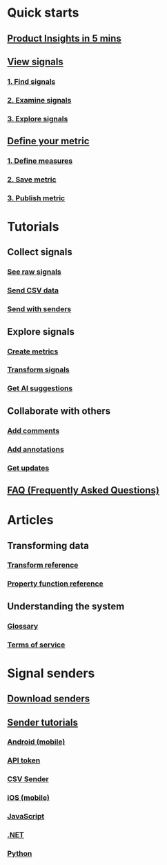 # Quick starts
## [ Product Insights in 5 mins](xref:developers/quick-starts/what-is) 
## [View signals](xref:developers/quick-starts/1_view-signals)
### [1. Find signals](xref:developers/quick-starts/1_1_find)
### [2. Examine signals](xref:developers/quick-starts/1_2_examine)
### [3. Explore signals](xref:developers/quick-starts/1_3_explore)
## [Define your metric](xref:developers/quick-starts/2_create-own-metrics)
### [1. Define measures](xref:developers/quick-starts/2_1_define-measure)
### [2. Save metric](xref:developers/quick-starts/2_2_save-metric)
### [3. Publish metric](xref:developers/quick-starts/2_3_publish)

# Tutorials
## Collect signals
### [See raw signals](xref:developers/tutorials/see-raw)
### [Send CSV data](xref:developers/tutorials/send-csv)
### [Send with senders](xref:developers/tutorials/send-using-senders)
## Explore signals
### [Create metrics](xref:developers/tutorials/create-metrics)
### [Transform signals](xref:developers/tutorials/transform-data)
### [Get AI suggestions](xref:developers/tutorials/get-ai)

## Collaborate with others
### [Add comments](xref:developers/tutorials/add-comments)
### [Add annotations](xref:developers/tutorials/add-annotations)
### [Get updates](xref:developers/tutorials/get-updates)
## [FAQ (Frequently Asked Questions)](xref:developers/faq/index)

# Articles
## Transforming data    
### [Transform reference](xref:developers/articles/transform-ref)
### [Property function reference](xref:developers/articles/property-fn)
## Understanding the system  
### [Glossary](xref:developers/articles/glossary)
### [Terms of service](xref:developers/articles/terms-of-service)

# Signal senders
## [Download senders](xref:developers/downloads/index)
## [Sender tutorials](xref:developers/downloads/tutorials/index)
### [Android (mobile)](xref:developers/downloads/android-java)
### [API token](xref:developers/downloads/api-token)
### [CSV Sender](xref:developers/downloads/ingest)
### [iOS (mobile)](xref:developers/downloads/ios-objc)
### [JavaScript](xref:developers/downloads/js)
### [.NET](xref:developers/downloads/dotnet)
### [Python](xref:developers/downloads/python)
